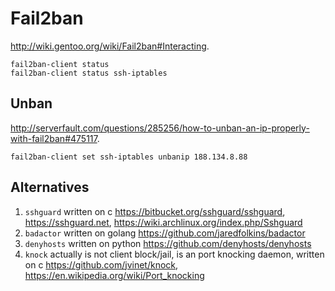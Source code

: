 # Fail2ban

<http://wiki.gentoo.org/wiki/Fail2ban#Interacting>.

    fail2ban-client status
    fail2ban-client status ssh-iptables

## Unban

<http://serverfault.com/questions/285256/how-to-unban-an-ip-properly-with-fail2ban#475117>.

    fail2ban-client set ssh-iptables unbanip 188.134.8.88

## Alternatives

1. `sshguard` written on c <https://bitbucket.org/sshguard/sshguard>, <https://sshguard.net>, <https://wiki.archlinux.org/index.php/Sshguard>
2. `badactor` written on golang https://github.com/jaredfolkins/badactor
3. `denyhosts` written on python https://github.com/denyhosts/denyhosts
4. `knock` actually is not client block/jail, is an port knocking daemon, written on c <https://github.com/jvinet/knock>, <https://en.wikipedia.org/wiki/Port_knocking>
